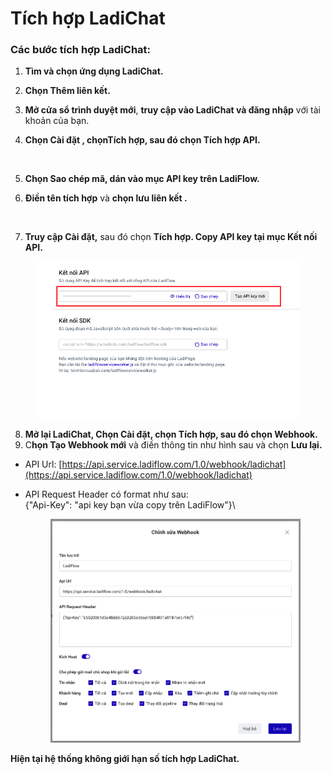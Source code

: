 # Tích hợp LadiChat

### Các bước tích hợp LadiChat:

1. **Tìm và chọn ứng dụng LadiChat.**
2. **Chọn Thêm liên kết.**
3. **Mở cửa sổ trình duyệt mới**, **truy cập vào LadiChat và đăng nhập** với tài khoản của bạn.
4.  **Chọn Cài đặt , chọnTích hợp, sau đó chọn Tích hợp API.**

    <figure><img src="../../.gitbook/assets/tích hợp ladichat (1).png" alt=""><figcaption></figcaption></figure>
5. **Chọn Sao chép mã, dán vào mục API key trên LadiFlow.**
6. **Điền tên tích hợp** và **chọn lưu liên kết .**

<figure><img src="../../.gitbook/assets/tích hợp ladichat.png" alt=""><figcaption></figcaption></figure>

7. **Truy cập Cài đặt,** sau đó chọn **Tích hợp. Copy API key tại mục Kết nối API.**

<figure><img src="../../.gitbook/assets/image (390).png" alt="" width="563"><figcaption></figcaption></figure>

8. **Mở lại LadiChat, Chọn Cài đặt, chọn Tích hợp, sau đó chọn Webhook.**
9. C**họn Tạo Webhook mới** và điền thông tin như hình sau và chọn **Lưu lại.**

* API Url: [https://api.service.ladiflow.com/1.0/webhook/ladichat](https://api.service.ladiflow.com/1.0/webhook/ladichat)
*   API Request Header có format như sau: \
    {"Api-Key": "api key bạn vừa copy trên LadiFlow"}\


    <figure><img src="../../.gitbook/assets/image (392).png" alt=""><figcaption></figcaption></figure>

**Hiện tại hệ thống không giới hạn số tích hợp LadiChat.**
